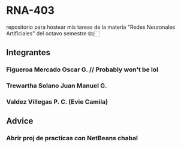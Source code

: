 # RNA-403
repositorio para hostear mis tareas de la materia "Redes Neuronales Artificiales" del octavo semestre 🤓☝🏻

## Integrantes

### Figueroa Mercado Oscar G. // Probably won't be lol
### Trewartha Solano Juan Manuel G.
### Valdez Villegas P. C. (Evie Camila)


## Advice

### Abrir proj de practicas con NetBeans chabal
